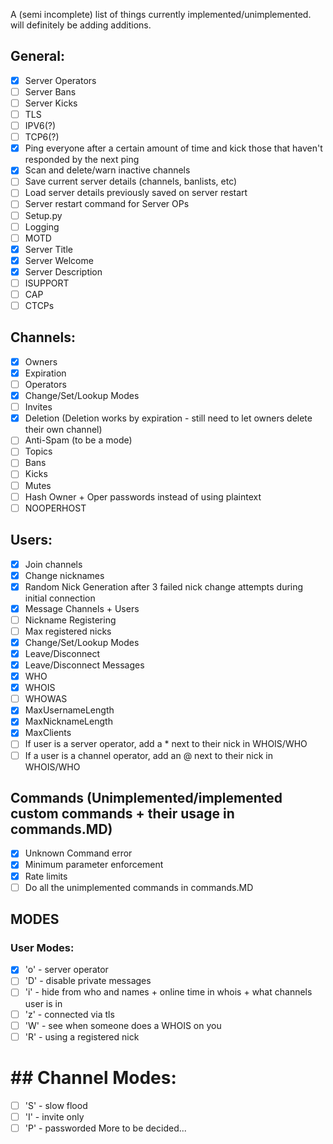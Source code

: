 A (semi incomplete) list of things currently implemented/unimplemented. will definitely be adding additions.
## General:
* [x] Server Operators
* [ ] Server Bans
* [ ] Server Kicks
* [ ] TLS
* [ ] IPV6(?)
* [ ] TCP6(?)
* [x] Ping everyone after a certain amount of time and kick those that haven't responded by the next ping
* [x] Scan and delete/warn inactive channels
* [ ] Save current server details (channels, banlists, etc)
* [ ] Load server details previously saved on server restart
* [ ] Server restart command for Server OPs
* [ ] Setup.py
* [ ] Logging
* [ ] MOTD
* [x] Server Title
* [x] Server Welcome
* [x] Server Description
* [ ] ISUPPORT
* [ ] CAP
* [ ] CTCPs

## Channels:
* [x] Owners
* [x] Expiration
* [ ] Operators
* [x] Change/Set/Lookup Modes
* [ ] Invites
* [x] Deletion (Deletion works by expiration - still need to let owners delete their own channel)
* [ ] Anti-Spam (to be a mode)
* [ ] Topics
* [ ] Bans
* [ ] Kicks
* [ ] Mutes
* [ ] Hash Owner + Oper passwords instead of using plaintext
* [ ] NOOPERHOST

## Users:
* [x] Join channels
* [x] Change nicknames
* [x] Random Nick Generation after 3 failed nick change attempts during initial connection
* [x] Message Channels + Users
* [ ] Nickname Registering
* [ ] Max registered nicks
* [x] Change/Set/Lookup Modes
* [x] Leave/Disconnect
* [x] Leave/Disconnect Messages
* [x] WHO
* [x] WHOIS
* [ ] WHOWAS
* [x] MaxUsernameLength
* [x] MaxNicknameLength
* [x] MaxClients
* [ ] If user is a server operator, add a * next to their nick in WHOIS/WHO
* [ ] If a user is a channel operator, add an @ next to their nick in WHOIS/WHO

## Commands (Unimplemented/implemented custom commands + their usage in commands.MD)
* [x] Unknown Command error
* [x] Minimum parameter enforcement
* [x] Rate limits
* [ ] Do all the unimplemented commands in commands.MD

## MODES
### User Modes:
* [x] 'o' - server operator
* [ ] 'D' - disable private messages
* [ ] 'i' - hide from who and names + online time in whois + what channels user is in
* [ ] 'z' - connected via tls
* [ ] 'W' - see when someone does a WHOIS on you
* [ ] 'R' - using a registered nick
# ## Channel Modes:
* [ ] 'S' - slow flood
* [ ] 'I' - invite only
* [ ] 'P' - passworded
More to be decided...

